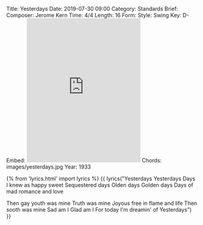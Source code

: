 Title: Yesterdays
Date: 2019-07-30 09:00
Category: Standards
Brief:
Composer: Jerome Kern
Time: 4/4
Length: 16
Form:
Style: Swing
Key: D-
Embed: <iframe src="https://open.spotify.com/embed/user/thatdavidmiller/playlist/08qYdf8SjO08vWUJ5DaTgH" width="300" height="380" frameborder="0" allowtransparency="true" allow="encrypted-media"></iframe>
Chords: images/yesterdays.jpg
Year: 1933

{% from 'lyrics.html' import lyrics %}
{{ lyrics("Yesterdays
Yesterdays
Days I knew as happy sweet
Sequestered days
Olden days
Golden days
Days of mad romance and love

Then gay youth was mine
Truth was mine
Joyous free in flame and life
Then sooth was mine
Sad am I
Glad am I
For today I'm dreamin' of
Yesterdays") }}
